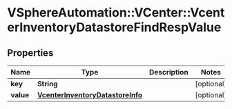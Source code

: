 # VSphereAutomation::VCenter::VcenterInventoryDatastoreFindRespValue

## Properties
Name | Type | Description | Notes
------------ | ------------- | ------------- | -------------
**key** | **String** |  | [optional] 
**value** | [**VcenterInventoryDatastoreInfo**](VcenterInventoryDatastoreInfo.md) |  | [optional] 


